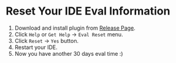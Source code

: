 # Reset Your IDE Eval Information

1. Download and install plugin from [Release Page](https://gitee.com/pengzhile/ide-eval-resetter/attach_files/517945/download/ide-eval-resetter-2.1.0.zip).
2. Click `Help` or `Get Help` -> `Eval Reset` menu.
3. Click `Reset` -> `Yes` button.
4. Restart your IDE.
5. Now you have another 30 days eval time :)
